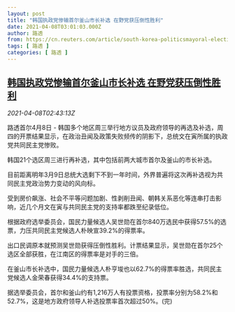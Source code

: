 ```yaml
---
layout: post
title: "韩国执政党惨输首尔釜山市长补选 在野党获压倒性胜利"
date: 2021-04-08T03:01:03.000Z
author: 路透
from: https://cn.reuters.com/article/south-korea-politicsmayoral-elections-04-idCNKBS2BV098
tags: [ 路透 ]
categories: [ 路透 ]
---
```

<!--1617850863000-->
[韩国执政党惨输首尔釜山市长补选 在野党获压倒性胜利](https://cn.reuters.com/article/south-korea-politicsmayoral-elections-04-idCNKBS2BV098)
------

<div>
<div><i>2021-04-08T02:43:13Z</i></div><p>路透首尔4月8日 - 韩国多个地区周三举行地方议员及政府领导的再选及补选，周四的开票结果显示，在政治丑闻及政策失败频传的阴影下，总统文在寅所属的执政党共同民主党惨败。</p><p>韩国21个选区周三进行再补选，其中包括前两大城市首尔及釜山的市长补选。</p><p>目前距离明年3月9日总统大选剩下不到一年时间，外界普遍将这次再补选视为共同民主党政治势力变动的风向标。</p><p>受到房价飙涨、社会不平等问题加剧、性剥削丑闻、朝韩关系恶化等连串打击影响，近几个月文在寅与共同民主党的支持率都跌至纪录低位。</p><p>根据政府选举委员会，国民力量候选人吴世勋在首尔840万选民中获得57.5%的选票，力压共同民主党候选人朴映宣39.2%的得票率。</p><p>出口民调原本就预测吴世勋获得压倒性胜利。计票结果显示，吴世勋在首尔25个选区全部获胜，在江南区的得票率是对手的三倍。</p><p>在釜山市长补选中，国民力量候选人朴亨埈也以62.7%的得票率胜选，共同民主党候选人金荣春获得34.4%的支持票。</p><p>据选举委员会，首尔和釜山约有1,216万人有投票资格，投票率分别为58.2%和52.7%，这是地方政府领导人补选投票率首次超过50%。(完)</p>
</div>
